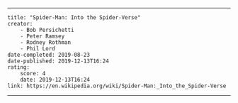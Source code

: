 ---

    title: "Spider-Man: Into the Spider-Verse"
    creator:
        - Bob Persichetti
        - Peter Ramsey
        - Rodney Rothman
        - Phil Lord
    date-completed: 2019-08-23
    date-published: 2019-12-13T16:24
    rating:
        score: 4
        date: 2019-12-13T16:24
    link: https://en.wikipedia.org/wiki/Spider-Man:_Into_the_Spider-Verse

---